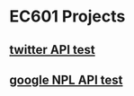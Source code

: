 # EC601 Projects

## [twitter API test](Twitter%20test/)

## [google NPL API test](Google_NLP_test/readme.md)
